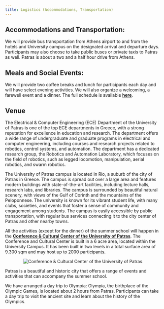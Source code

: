 ```yaml
---
title: Logistics (Accommodations, Transportation)
---
```


## Accommodations and Transportation:
<!-- We have contacted 3 hotels within a walking distance of the conference hall and the University Campus, and will have reduced rates available for participants. -->

We will provide bus transportation from Athens airport to and from the hotels and University campus on the designated arrival and departure days. Participants may also choose to take public buses or private taxis to Patras as well. Patras is about a two and a half hour drive from Athens.

## Meals and Social Events:

We will provide two coffee breaks and lunch for participants each day and will have select evening activities. We will also organize a welcoming, a farewell event and a dinner. The full schedule is available [**here**](https://docs.google.com/spreadsheets/d/1UsML7kxi9HQ4M8Hh9mxuN4EcK6snoWDQ9gaC0X3tabo).

## Venue

The Electrical & Computer Engineering (ECE) Department of the University of Patras is one of the top ECE departments in Greece, with a strong reputation for excellence in education and research. The department offers a wide range of undergraduate and graduate programs in electrical and computer engineering, including courses and research projects related to robotics, control systems, and automation. The department has a dedicated research group, the Robotics and Automation Laboratory, which focuses on the field of robotics, such as legged locomotion, manipulation, aerial robotics, and swarm robotics.

The University of Patras campus is located in Rio, a suburb of the city of Patras in Greece. The campus is spread out over a large area and features modern buildings with state-of-the-art facilities, including lecture halls, research labs, and libraries. The campus is surrounded by beautiful natural scenery, with views of the Gulf of Corinth and the mountains of the Peloponnese. The university is known for its vibrant student life, with many clubs, societies, and events that foster a sense of community and engagement among students. The campus is easily accessible by public transportation, with regular bus services connecting it to the city center of Patras and other nearby towns.

All the activities (except for the dinner) of the summer school will happen in the [**Conference & Cultural Center of the University of Patras**](http://www.confer.upatras.gr/abouten.php). The Conference and Cultural Center is built in a 6 acre area, located within the University Campus. It has been built in two levels in a total surface area of 9.300 sqm and may host up to 2000 participants.

<figure class="figure">
  <center>
  <img src="{{ site.baseurl }}/assets/venue.png" alt="Conference & Cultural Center of the University of Patras" class="vid-fluid rounded center">
  </center>
</figure>

Patras is a beautiful and historic city that offers a range of events and activities that can accompany the summer school.

We have arranged a day trip to Olympia: Olympia, the birthplace of the Olympic Games, is located about 2 hours from Patras. Participants can take a day trip to visit the ancient site and learn about the history of the Olympics.

<!-- Here are some possible events and activities:
+ Visit the Ancient Roman Amphitheatre: Patras has a well-preserved Ancient Roman Amphitheatre, which is still used for performances and events today.
+ Explore the Achaia Clauss Winery: Patras is known for its wine, and the Achaia Clauss Winery is a must-visit destination for wine lovers. Participants can take a tour of the winery, learn about the wine-making process, and enjoy a wine tasting experience.
+ Take a day trip to Olympia: Olympia, the birthplace of the Olympic Games, is located about 2 hours from Patras. Participants can take a day trip to visit the ancient site and learn about the history of the Olympics.
+ Participants can take a break from the summer school and spend an afternoon relaxing on the beach which is a less than 10 minutes drive from the University Campus by bus.

We will post the scheduled events soon. -->
